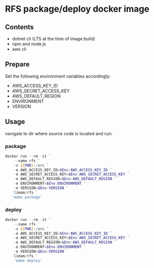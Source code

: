# RFS package/deploy docker image

## Contents

- dotnet cli (LTS at the time of image build)
- npm and node.js
- aws cli


## Prepare
Set the following environment variables accordingly:

- AWS_ACCESS_KEY_ID
- AWS_SECRET_ACCESS_KEY
- AWS_DEFAULT_REGION
- ENVIRONMENT
- VERSION

## Usage
navigate to dir where source code is located and run:

### package
```powershell
docker run --rm -it `
    --name rfs `
    -v ${PWD}:/src `
    -e AWS_ACCESS_KEY_ID=$Env:AWS_ACCESS_KEY_ID `
    -e AWS_SECRET_ACCESS_KEY=$Env:AWS_SECRET_ACCESS_KEY `
    -e AWS_DEFAULT_REGION=$Env:AWS_DEFAULT_REGION `
    -e ENVIRONMENT=$Env:ENVIRONMENT `
    -e VERSION=$Env:VERSION `
    limam/rfs `
   'make package'
```

### deploy
```powershell
docker run --rm -it `
    --name rfs `
    -v ${PWD}:/src `
    -e AWS_ACCESS_KEY_ID=$Env:AWS_ACCESS_KEY_ID `
    -e AWS_SECRET_ACCESS_KEY=$Env:AWS_SECRET_ACCESS_KEY `
    -e AWS_DEFAULT_REGION=$Env:AWS_DEFAULT_REGION `
    -e ENVIRONMENT=$Env:ENVIRONMENT `
    -e VERSION=$Env:VERSION `
    limam/rfs `
    'make deploy'
```
